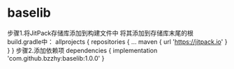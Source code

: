 # baselib
步骤1.将JitPack存储库添加到构建文件中
将其添加到存储库末尾的根build.gradle中：
	allprojects {
		repositories {
			...
			maven { url 'https://jitpack.io' }
		}
	}
  步骤2.添加依赖项
  	dependencies {
	        implementation 'com.github.bzzhy:baselib:1.0.0'
	}
	
	
